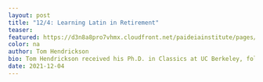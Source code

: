 ```yaml
---
layout: post
title: "12/4: Learning Latin in Retirement"
teaser: 
featured: https://d3n8a8pro7vhmx.cloudfront.net/paideiainstitute/pages/1616/attachments/original/1632848629/Patty_Icon.png?1632848629
color: na
author: Tom Hendrickson
bio: Tom Hendrickson received his Ph.D. in Classics at UC Berkeley, followed by a Rome Prize at the American Academy and a post-doc at the Scuola Normale Superiore di Pisa. Hendrickson has taught at a variety of institutions, including College Possible (through Americorps) and San Quentin State Prison (through the Prison University Project). He now teaches at Stanford Online High School.
date: 2021-12-04
---
```


